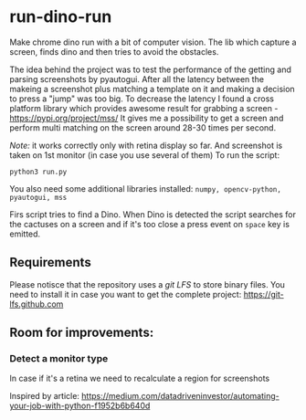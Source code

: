 # run-dino-run

Make chrome dino run with a bit of computer vision.
The lib which capture a screen, finds dino and then tries to avoid the obstacles.

The idea behind the project was to test the performance of the getting and parsing screenshots by pyautogui. After all the latency between the makeing a screenshot plus matching a template on it and making a decision to press a "jump" was too big. To decrease the latency I found a cross platform library which provides awesome result for grabbing a screen - https://pypi.org/project/mss/
It gives me a possibility to get a screen and perform multi matching on the screen around 28-30 times per second.


*Note:* it works correctly only with retina display so far. And screenshot is taken on 1st monitor (in case you use several of them)
To run the script:
```
python3 run.py
```
You also need some additional libraries installed: `numpy, opencv-python, pyautogui, mss`

Firs script tries to find a Dino. When Dino is detected the script searches for the cactuses on a screen and if it's too close a press event on `space` key is emitted.

## Requirements

Please notisce that the repository uses a *git LFS* to store binary files. You need to install it in case you want to get the complete project: https://git-lfs.github.com

## Room for improvements:


### Detect a monitor type
In case if it's a retina we need to recalculate a region for screenshots


Inspired by article: https://medium.com/datadriveninvestor/automating-your-job-with-python-f1952b6b640d
